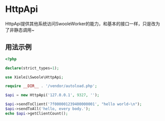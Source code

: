 # HttpApi

HttpApi提供其他系统访问SwooleWorker的能力，和基本的接口一样，只是改为了非静态调用~

## 用法示例

``` php
<?php

declare(strict_types=1);

use Xielei\Swoole\HttpApi;

require __DIR__ . '/vendor/autoload.php';

$api = new HttpApi('127.0.0.1', 9327, '');

$api->sendToClient('7f000001239400000001', "hello world~\n");
$api->sendToAll('hello, every body.');
echo $api->getClientCount();
```
